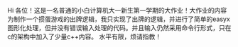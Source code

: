 Hi 各位！这是一名普通的小白计算机大一新生第一学期的大作业！大作业的内容为制作一个掼蛋游戏的出牌逻辑，我只实现了出牌的逻辑，并进行了简单的easyx图形化处理，但并没有错误输入处理的代码。并且输入仍然采用命令行形式，只在c的架构中加入了少量c++内容。
水平有限，烦请指教！
